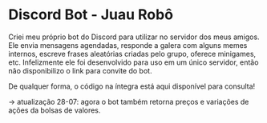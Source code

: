 # Discord Bot - Juau Robô

Criei meu próprio bot do Discord para utilizar no servidor dos meus amigos. Ele envia mensagens agendadas, responde a galera com alguns memes internos, escreve frases aleatórias criadas pelo grupo, oferece minigames, etc. Infelizmente ele foi desenvolvido para uso em um único servidor, então não disponibilizo o link para convite do bot. 

De qualquer forma, o código na íntegra está aqui disponível para consulta!

-> atualização 28-07: agora o bot também retorna preços e variações de ações da bolsas de valores.
